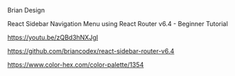 Brian Design

React Sidebar Navigation Menu using React Router v6.4 - Beginner Tutorial

https://youtu.be/zQBd3hNXJgI

https://github.com/briancodex/react-sidebar-router-v6.4

https://www.color-hex.com/color-palette/1354